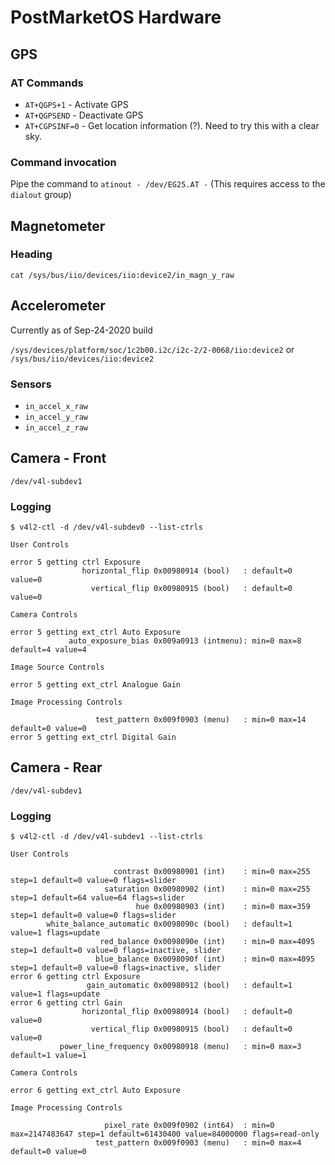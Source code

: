 # PostMarketOS Hardware

## GPS

### AT Commands

* `AT+QGPS+1` - Activate GPS
* `AT+QGPSEND` - Deactivate GPS 
* `AT+CGPSINF=0` - Get location information (?). Need to try this with a clear sky.

### Command invocation

Pipe the command to `atinout - /dev/EG25.AT -` (This requires access to the `dialout` group)

## Magnetometer

### Heading

```
cat /sys/bus/iio/devices/iio:device2/in_magn_y_raw
```

## Accelerometer

Currently as of Sep-24-2020 build

`/sys/devices/platform/soc/1c2b00.i2c/i2c-2/2-0068/iio:device2`
or
`/sys/bus/iio/devices/iio:device2`

### Sensors

* `in_accel_x_raw`
* `in_accel_y_raw`
* `in_accel_z_raw`

## Camera - Front

`/dev/v4l-subdev1`

### Logging

```
$ v4l2-ctl -d /dev/v4l-subdev0 --list-ctrls

User Controls

error 5 getting ctrl Exposure
                horizontal_flip 0x00980914 (bool)   : default=0 value=0
                  vertical_flip 0x00980915 (bool)   : default=0 value=0

Camera Controls

error 5 getting ext_ctrl Auto Exposure
             auto_exposure_bias 0x009a0913 (intmenu): min=0 max=8 default=4 value=4

Image Source Controls

error 5 getting ext_ctrl Analogue Gain

Image Processing Controls

                   test_pattern 0x009f0903 (menu)   : min=0 max=14 default=0 value=0
error 5 getting ext_ctrl Digital Gain

```

## Camera - Rear

`/dev/v4l-subdev1`

### Logging

```
$ v4l2-ctl -d /dev/v4l-subdev1 --list-ctrls

User Controls

                       contrast 0x00980901 (int)    : min=0 max=255 step=1 default=0 value=0 flags=slider
                     saturation 0x00980902 (int)    : min=0 max=255 step=1 default=64 value=64 flags=slider
                            hue 0x00980903 (int)    : min=0 max=359 step=1 default=0 value=0 flags=slider
        white_balance_automatic 0x0098090c (bool)   : default=1 value=1 flags=update
                    red_balance 0x0098090e (int)    : min=0 max=4095 step=1 default=0 value=0 flags=inactive, slider
                   blue_balance 0x0098090f (int)    : min=0 max=4095 step=1 default=0 value=0 flags=inactive, slider
error 6 getting ctrl Exposure
                 gain_automatic 0x00980912 (bool)   : default=1 value=1 flags=update
error 6 getting ctrl Gain
                horizontal_flip 0x00980914 (bool)   : default=0 value=0
                  vertical_flip 0x00980915 (bool)   : default=0 value=0
           power_line_frequency 0x00980918 (menu)   : min=0 max=3 default=1 value=1

Camera Controls

error 6 getting ext_ctrl Auto Exposure

Image Processing Controls

                     pixel_rate 0x009f0902 (int64)  : min=0 max=2147483647 step=1 default=61430400 value=84000000 flags=read-only
                   test_pattern 0x009f0903 (menu)   : min=0 max=4 default=0 value=0

```

